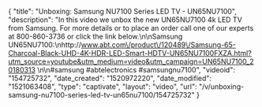 {
    "title": "Unboxing: Samsung NU7100 Series LED TV - UN65NU7100",
    "description": "In this video we unbox the new UN65NU7100 4k LED TV from Samsung.  For more details or to place an order call one of our experts at 800-860-3736 or click the link below.\n\nSamsung UN65NU7100:\nhttp:\/\/www.abt.com\/product\/120489\/Samsung-65-Charcoal-Black-UHD-4K-HDR-LED-Smart-HDTV-UN65NU7100FXZA.html?utm_source=youtube&utm_medium=video&utm_campaign=UN65NU7100_20180313 \n\n#samsung #abtelectronics #samsungnu7100",
    "videoid": "154725732",
    "date_created": "1520972220",
    "date_modified": "1521063408",
    "type": "captivate",
    "layout": "video",
    "url": "\/v\/unboxing-samsung-nu7100-series-led-tv-un65nu7100\/154725732"
}